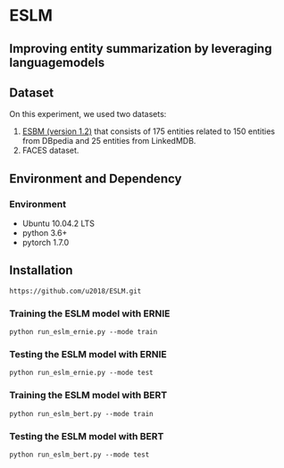 # ESLM
##  Improving entity summarization by leveraging languagemodels

## Dataset

On this experiment, we used two datasets:
1. [ESBM (version 1.2)](https://github.com/nju-websoft/ESBM/tree/master/v1.2) that consists of 175 entities related to 150 entities from DBpedia and 25 entities from LinkedMDB.
2. FACES dataset.

## Environment and Dependency

### Environment

* Ubuntu 10.04.2 LTS
* python 3.6+
* pytorch 1.7.0

## Installation
```
https://github.com/u2018/ESLM.git
```

### Training the ESLM model with ERNIE

```
python run_eslm_ernie.py --mode train
```

### Testing the ESLM model with ERNIE

```
python run_eslm_ernie.py --mode test
```


### Training the ESLM model with BERT

```
python run_eslm_bert.py --mode train
```

### Testing the ESLM model with BERT

```
python run_eslm_bert.py --mode test
```
